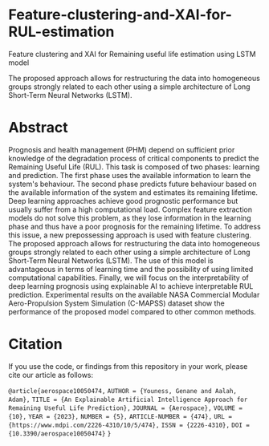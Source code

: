 # Feature-clustering-and-XAI-for-RUL-estimation
Feature clustering and XAI for Remaining useful life estimation using LSTM model

The proposed approach allows for restructuring the data into homogeneous groups strongly related to each other using a simple architecture of Long Short-Term Neural Networks (LSTM).


# Abstract
Prognosis and health management (PHM) depend on sufficient prior knowledge of the degradation process of critical components to predict the Remaining Useful Life (RUL).
This task is composed of two phases: learning and prediction. The first phase uses the available information to learn the system's behaviour. The second phase predicts future behaviour based on the available information of the system and estimates its remaining lifetime. Deep learning approaches achieve good prognostic performance but usually suffer from a high computational load. Complex feature extraction models do not solve this problem, as they lose information in the learning phase and thus have a poor prognosis for the remaining lifetime. To address this issue, a new prepossessing approach is used with feature clustering. The proposed approach allows for restructuring the data into homogeneous groups strongly related to each other using a simple architecture of Long Short-Term Neural Networks (LSTM). The use of this model is advantageous in terms of learning time and the possibility of using limited computational capabilities. Finally, we will focus on the interpretability of deep learning prognosis using explainable AI to achieve interpretable RUL prediction. 
Experimental results on the available NASA Commercial Modular Aero-Propulsion System Simulation (C-MAPSS) dataset show the performance of the proposed model compared to other common methods.


# Citation


If you use the code, or findings from this repository in your work, please cite our article as follows:

`@article{aerospace10050474,`
`AUTHOR = {Youness, Genane and Aalah, Adam},`
`TITLE = {An Explainable Artificial Intelligence Approach for Remaining Useful Life Prediction},`
`JOURNAL = {Aerospace},`
`VOLUME = {10},`
`YEAR = {2023},`
`NUMBER = {5},`
`ARTICLE-NUMBER = {474},`
`URL = {https://www.mdpi.com/2226-4310/10/5/474},`
`ISSN = {2226-4310},`
`DOI = {10.3390/aerospace10050474}`
`}`

